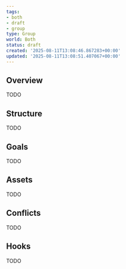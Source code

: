 ```yaml
---
tags:
- both
- draft
- group
type: Group
world: Both
status: draft
created: '2025-08-11T13:08:46.867283+00:00'
updated: '2025-08-11T13:08:51.407067+00:00'
---
```



## Overview

TODO
## Structure

TODO
## Goals

TODO
## Assets

TODO
## Conflicts

TODO
## Hooks

TODO
